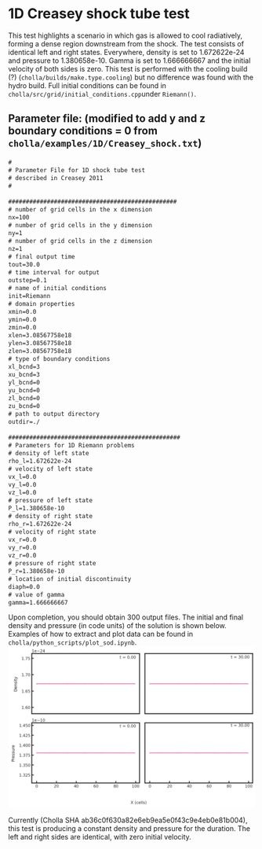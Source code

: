 # 1D Creasey shock tube test
This test highlights a scenario in which gas is allowed to cool radiatively, forming a dense region downstream from the shock. The test consists of identical left and right states. Everywhere, density is set to 1.672622e-24 and pressure to 1.380658e-10.
Gamma is set to 1.666666667 and the initial velocity of both sides is zero. This test is performed with the cooling build (?) (`cholla/builds/make.type.cooling`) but no difference was found with the hydro build. Full initial conditions can be found in `cholla/src/grid/initial_conditions.cpp`under `Riemann()`. 

## Parameter file: (**modified** to add y and z boundary conditions = 0 from `cholla/examples/1D/Creasey_shock.txt`)
```
#
# Parameter File for 1D shock tube test
# described in Creasey 2011
#

################################################
# number of grid cells in the x dimension
nx=100
# number of grid cells in the y dimension
ny=1
# number of grid cells in the z dimension
nz=1
# final output time
tout=30.0
# time interval for output
outstep=0.1
# name of initial conditions
init=Riemann
# domain properties
xmin=0.0
ymin=0.0
zmin=0.0
xlen=3.08567758e18
ylen=3.08567758e18
zlen=3.08567758e18
# type of boundary conditions
xl_bcnd=3
xu_bcnd=3
yl_bcnd=0
yu_bcnd=0
zl_bcnd=0
zu_bcnd=0
# path to output directory
outdir=./

#################################################
# Parameters for 1D Riemann problems
# density of left state
rho_l=1.672622e-24
# velocity of left state
vx_l=0.0
vy_l=0.0
vz_l=0.0
# pressure of left state
P_l=1.380658e-10
# density of right state
rho_r=1.672622e-24
# velocity of right state
vx_r=0.0
vy_r=0.0
vz_r=0.0
# pressure of right state
P_r=1.380658e-10
# location of initial discontinuity
diaph=0.0
# value of gamma
gamma=1.666666667
```
Upon completion, you should obtain 300 output files. The initial and final density and pressure (in code units) of the solution is shown below.  Examples of how to extract and plot data can be found in `cholla/python_scripts/plot_sod.ipynb`.  
<img src="./images/1dcreasey-shock_density_pressure.png" alt="Two rows of two scatter plots side by side. The first row shows density vs cells in the x direction while the second shows pressure vs cells in the x direction. The first column of each row shows the initial density/pressure, with the text 't = 0.00' in the upper right corner of both plots. The second row shows the final outcomes, with the text 't = 30.0' in the upper right corner of both plots. The initial plots are identical to the final plots for both density and pressure. Density is constant at 1.672622e-24 and pressure is constant at 1.380658e-10." width="1200" />  

Currently (Cholla SHA ab36c0f630a82e6eb9ea5e0f43c9e4eb0e81b004), this test is producing a constant density and pressure for the duration. The left and right sides are identical, with zero initial velocity.
